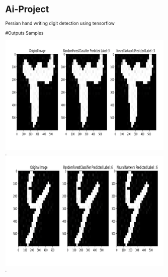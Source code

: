 # Ai-Project
Persian hand writing digit detection using tensorflow


#Outputs Samples

<img src="/images/p1.png" width="850" height="350"/>.
<img src="/images/p2.png" width="850" height="350"/>.
